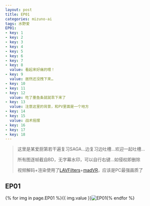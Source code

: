 ```yaml
---
layout: post
title: EP01
categories: mizuno-ai
tags: 水野爱
EP01:
- key: 1
- key: 2
- key: 3
- key: 4
- key: 5
- key: 6
- key: 7
- key: 8
  value: 看起来好痛的喂！
- key: 9
  value: 居然还没拽下来…
- key: 10
- key: 11
- key: 12
  value: 吃了墨鱼条就就乖下来了
- key: 13
  value: 注意这里的背景，和PV里面是一个地方
- key: 14
- key: 15
  value: 战术摇摆
- key: 16
- key: 17
- key: 18
---
```

> 这里是某爱厨第若干遍复习SAGA…边复习边吐槽…欢迎一起吐槽…
>
> 所有图逐帧截自BD，无字幕水印，可以自行右键…如侵权即删除
>
> 视频解码+渲染使用了[LAVFilters](https://github.com/Nevcairiel/LAVFilters)+[madVR](http://www.madvr.com/)，应该是PC最强画质了

## EP01

{% for img in page.EP01 %}{{ img.value }}![EP01](//cdn.jsdelivr.net/gh/wu-kan/MizunoAi/EP01/EP01({{img.key}}).jpg){% endfor %}
